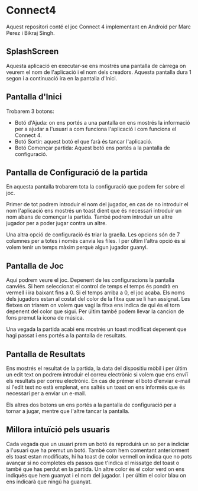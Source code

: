 # Connect4

Aquest repositori conté el joc Connect 4 implementant en Android per Marc Perez i Bikraj Singh.

## SplashScreen
Aquesta aplicació en executar-se ens mostrés una pantalla de càrrega on veurem el nom de l'aplicació i el nom dels creadors.
Aquesta pantalla dura 1 segon i a continuació ira en la pantalla d'Inici.

## Pantalla d'Inici
Trobarem 3 botons:
- Botó d'Ajuda: on ens portés a una pantalla on ens mostrés la informació per a ajudar a l'usuari a com funciona l'aplicació
i com funciona el Connect 4.
- Botó Sortir: aquest botó el que farà és tancar l'aplicació.
- Botó Començar partida: Aquest botó ens portés a la pantalla de configuració.

## Pantalla de Configuració de la partida
En aquesta pantalla trobarem tota la configuració que podem fer sobre el joc.

Primer de tot podrem introduir el nom del jugador, en cas de no introduir el nom l'aplicació ens mostrés un toast
dient que és necessari introduir un nom abans de començar la partida. També podrem introduir un altre jugador per a poder jugar contra un altre.

Una altra opció de configuració és triar la graella. Les opcions són de 7 columnes per a totes i només canvia les files. I per últim
l'altra opció és si volem tenir un temps màxim perquè algun jugador guanyi.

## Pantalla de Joc
Aquí podrem veure el joc. Depenent de les configuracions la pantalla canviés. Si hem seleccionat el control de temps el temps és pondrà en vermell i ira baixant fins a 0. Si el temps arriba a 0, el joc acaba. Els noms dels jugadors estan al costat del color de la fitxa que se li han assignat. Les fletxes on triarem on volem que vagi la fitxa ens indica de qui és el torn depenent del color que sigui. Per últim també podem llevar la cancion de fons premut la icona de música.

Una vegada la partida acabi ens mostrés un toast modificat depenent que hagi passat i ens portés a la pantalla de resultats.

## Pantalla de Resultats
Ens mostrés el resultat de la partida, la data del dispositiu mòbil i per últim un edit text on podrem introduir el correu electrònic si volem que ens enviï els resultats per correu electrònic. En cas de prémer el botó d'enviar e-mail si l'edit text no està emplenat, ens saltés un toast on ens informés que és necessari per a enviar un e-mail.

Els altres dos botons un ens portés a la pantalla de configuració per a tornar a jugar, mentre que l'altre tancar la pantalla.

## Millora intuïció pels usuaris
Cada vegada que un usuari prem un botó és reproduirà un so per a indiciar a l'usuari que ha premut un botó. També com hem
comentant anteriorment els toast estan modificats, hi ha toast de color vermell on indica que no pots avançar si no completes
els passos que t'indica el missatge del toast o també que has perdut en la partida. Un altre color és el color verd on ens indiqués
que hem guanyat i el nom del jugador. I per últim el color blau on ens indicarà que ningú ha guanyat.
